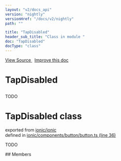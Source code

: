 ```yaml
---
layout: "v2/docs_api"
version: "nightly"
versionHref: "/docs/v2/nightly"
path: ""

title: "TapDisabled"
header_sub_title: "Class in module "
doc: "TapDisabled"
docType: "class"
---
```



<div class="improve-docs">
  <a href='http://github.com/driftyco/ionic/tree/master/#L'>
    View Source
  </a>
  &nbsp;
  <a href='http://github.com/driftyco/ionic/edit/master/#L'>
    Improve this doc
  </a>
</div>




<h1 class="api-title">

  TapDisabled



</h1>





TODO



<h1 class="class export">TapDisabled <span class="type">class</span></h1>
<p class="module">exported from <a href='undefined'>ionic/ionic</a><br/>
defined in <a href="https://github.com/driftyco/ionic2/tree/master/ionic/components/button/button.ts#L36-L44">ionic/components/button/button.ts (line 36)</a>
</p>
<p><p>TODO</p>
</p>
## Members

